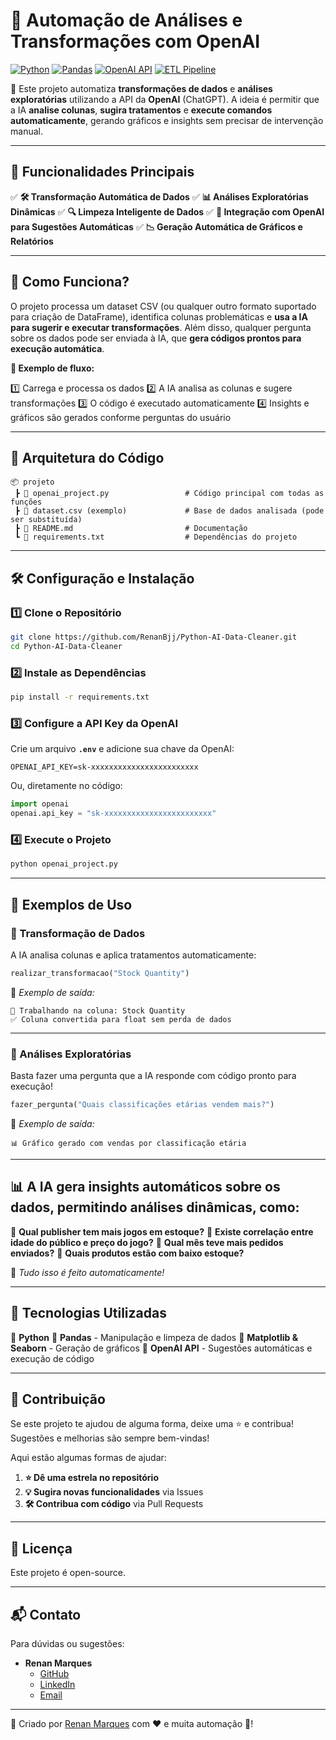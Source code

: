 # 🧠 Automação de Análises e Transformações com OpenAI

[![Python](https://img.shields.io/badge/Python-3.8%2B-blue)](https://www.python.org/)
[![Pandas](https://img.shields.io/badge/Pandas-Data%20Analysis-red)](https://pandas.pydata.org/)
[![OpenAI API](https://img.shields.io/badge/OpenAI-ChatGPT-brightgreen)](https://openai.com/)
[![ETL Pipeline](https://img.shields.io/badge/ETL-Pipeline-orange)](#)

🚀 Este projeto automatiza **transformações de dados** e **análises exploratórias** utilizando a API da **OpenAI** (ChatGPT). A ideia é permitir que a IA **analise colunas**, **sugira tratamentos** e **execute comandos automaticamente**, gerando gráficos e insights sem precisar de intervenção manual.

---

## 📌 **Funcionalidades Principais**
✅ **🛠️ Transformação Automática de Dados** 
✅ **📊 Análises Exploratórias Dinâmicas**
✅ **🔍 Limpeza Inteligente de Dados**
✅ **🤖 Integração com OpenAI para Sugestões Automáticas**
✅ **📉 Geração Automática de Gráficos e Relatórios**

---

## 🔧 **Como Funciona?**
O projeto processa um dataset CSV (ou qualquer outro formato suportado para criação de DataFrame), identifica colunas problemáticas e **usa a IA para sugerir e executar transformações**. Além disso, qualquer pergunta sobre os dados pode ser enviada à IA, que **gera códigos prontos para execução automática**.

**📌 Exemplo de fluxo:**

1️⃣ Carrega e processa os dados
2️⃣ A IA analisa as colunas e sugere transformações
3️⃣ O código é executado automaticamente 
4️⃣ Insights e gráficos são gerados conforme perguntas do usuário 

---

## 📂 **Arquitetura do Código**
```
📦 projeto
 ┣ 📜 openai_project.py                 # Código principal com todas as funções
 ┣ 📜 dataset.csv (exemplo)             # Base de dados analisada (pode ser substituída)
 ┣ 📜 README.md                         # Documentação
 ┗ 📜 requirements.txt                  # Dependências do projeto
```

---

## 🛠 **Configuração e Instalação**
### **1️⃣ Clone o Repositório**
```bash
git clone https://github.com/RenanBjj/Python-AI-Data-Cleaner.git
cd Python-AI-Data-Cleaner
```

### **2️⃣ Instale as Dependências**
```bash
pip install -r requirements.txt
```

### **3️⃣ Configure a API Key da OpenAI**
Crie um arquivo **`.env`** e adicione sua chave da OpenAI:
```env
OPENAI_API_KEY=sk-xxxxxxxxxxxxxxxxxxxxxxxx
```

Ou, diretamente no código:
```python
import openai
openai.api_key = "sk-xxxxxxxxxxxxxxxxxxxxxxxx"
```

### **4️⃣ Execute o Projeto**
```bash
python openai_project.py
```

---

## 🚀 **Exemplos de Uso**
### **🔹 Transformação de Dados**
A IA analisa colunas e aplica tratamentos automaticamente:

```python
realizar_transformacao("Stock Quantity")
```
📌 *Exemplo de saída:*
```
📌 Trabalhando na coluna: Stock Quantity
✅ Coluna convertida para float sem perda de dados
```

---

### **🔹 Análises Exploratórias**
Basta fazer uma pergunta que a IA responde com código pronto para execução!

```python
fazer_pergunta("Quais classificações etárias vendem mais?")
```
📌 *Exemplo de saída:*
```
📊 Gráfico gerado com vendas por classificação etária
```
---

## 📊 **A IA gera insights automáticos sobre os dados, permitindo análises dinâmicas, como:**
🔹 **Qual publisher tem mais jogos em estoque?**
🔹 **Existe correlação entre idade do público e preço do jogo?**
🔹 **Qual mês teve mais pedidos enviados?**
🔹 **Quais produtos estão com baixo estoque?**

🚀 *Tudo isso é feito automaticamente!*

---

## 📌 **Tecnologias Utilizadas**
🔹 **Python**
🔹 **Pandas** - Manipulação e limpeza de dados
🔹 **Matplotlib & Seaborn** - Geração de gráficos
🔹 **OpenAI API** - Sugestões automáticas e execução de código

---

## 🤝 **Contribuição**
Se este projeto te ajudou de alguma forma, deixe uma ⭐ e contribua! Sugestões e melhorias são sempre bem-vindas!

Aqui estão algumas formas de ajudar:

1. **⭐ Dê uma estrela no repositório**
2. **💡 Sugira novas funcionalidades** via Issues
3. **🛠 Contribua com código** via Pull Requests

---

## 📜 **Licença**
Este projeto é open-source.

---

## 📬 **Contato**

Para dúvidas ou sugestões:

- **Renan Marques**
  - [GitHub](https://github.com/RenanBjj)
  - [LinkedIn](https://www.linkedin.com/in/renan-marques-rodrigues/)
  - [Email](mailto:renanbjj88@gmail.com)

---

🚀 Criado por [Renan Marques](https://github.com/RenanBjj) com ❤️ e muita automação 🤖!
```
